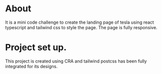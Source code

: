 # About

It is a mini code challenge to create the landing page of tesla using react typescript and tailwind css to style the page.
The page is fully responsive.

# Project set up.

This project is created using CRA and tailwind postcss has been fully integrated for its designs.
